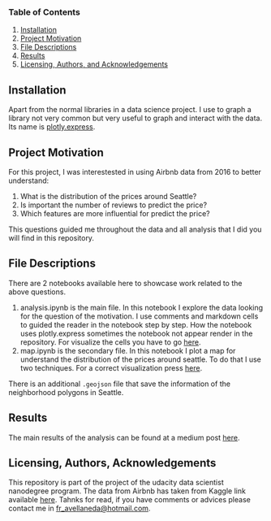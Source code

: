 ### Table of Contents

1. [Installation](#installation)
2. [Project Motivation](#motivation)
3. [File Descriptions](#files)
4. [Results](#results)
5. [Licensing, Authors, and Acknowledgements](#licensing)

## Installation <a name="installation"></a>

Apart from the normal libraries in a data science project. I use to graph a library not very common but very useful to graph and interact with the data. Its name is [plotly.express](https://plotly.com/python/plotly-express/).

## Project Motivation<a name="motivation"></a>

For this project, I was interestested in using Airbnb data from 2016 to better understand:

1. What is the distribution of the prices around Seattle?
2. Is important the number of reviews to predict the price?
3. Which features are more influential for predict the price?

This questions guided me throughout the data and all analysis that I did you will find in this repository. 

## File Descriptions <a name="files"></a>

There are 2 notebooks available here to showcase work related to the above questions.

1. analysis.ipynb is the main file. In this notebook I explore the data looking for the question of the motivation. I use comments and markdown cells to guided the reader in the notebook step by step. How the notebook uses plotly.express sometimes the notebook not appear render in the repository. For visualize the cells you have to go [here](https://nbviewer.jupyter.org/github/fravellaneda/airbnb/blob/main/analysis.ipynb).
2. map.ipynb is the secondary file. In this notebook I plot a map for understand the distribution of the prices around seattle. To do that I use two techniques. For a correct visualization press [here](https://nbviewer.jupyter.org/github/fravellaneda/airbnb/blob/main/map.ipynb).

There is an additional `.geojson` file that save the information of the neighborhood polygons in Seattle.

## Results<a name="results"></a>

The main results of the analysis can be found at a medium post [here](https://medium.com/@fr-ave/is-the-location-the-most-important-feature-to-the-price-of-an-airbnb-a4f3294abb23).

## Licensing, Authors, Acknowledgements<a name="licensing"></a>

This repository is part of the project of the udacity data scientist nanodegree program. The data from Airbnb has taken from Kaggle link available [here](https://www.kaggle.com/airbnb/seattle/data). Tahnks for read, if you have comments or advices please contact me in fr_avellaneda@hotmail.com.

